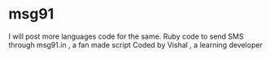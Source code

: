 # msg91
I will post more languages code for the same.
Ruby code to send SMS through msg91.in , a fan made script
Coded by Vishal , a learning developer
